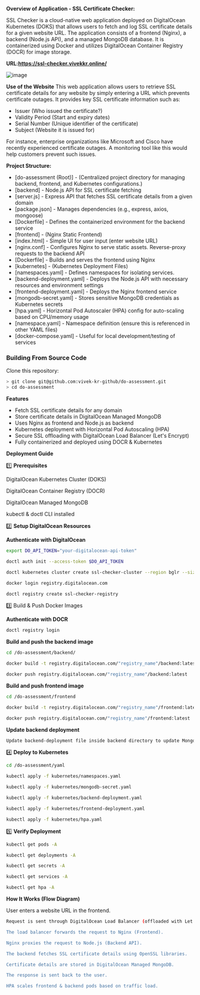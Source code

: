 **Overview of Application - SSL Certificate Checker:**

SSL Checker is a cloud-native web application deployed on DigitalOcean Kubernetes (DOKS) that allows users to fetch and log SSL certificate details for a given website URL. The application consists of a frontend (Nginx), a backend (Node.js API), and a managed MongoDB database. It is containerized using Docker and utilizes DigitalOcean Container Registry (DOCR) for image storage.

**URL:https://ssl-checker.vivekkr.online/**

![image](https://github.com/user-attachments/assets/c70e476d-8f4b-4dc2-806e-71d7292d1d4e)


**Use of the Website**
This web application allows users to retrieve SSL certificate details for any website by simply entering a URL which prevents certificate outages. It provides key SSL certificate information such as:
* Issuer (Who issued the certificate?)
* Validity Period (Start and expiry dates)
* Serial Number (Unique identifier of the certificate)
* Subject (Website it is issued for)
  
For instance, enterprise organizations like Microsoft and Cisco have recently experienced certificate outages. A monitoring tool like this would help customers prevent such issues.

**Project Structure:**
* [do-assessment (Root)] - (Centralized project directory for managing backend, frontend, and Kubernetes configurations.)
* [backend] - Node.js API for SSL certificate fetching
* [server.js] - Express API that fetches SSL certificate details from a given domain
* [package.json] - Manages dependencies (e.g., express, axios, mongoose)
* [Dockerfile] - Defines the containerized environment for the backend service
* [frontend] - (Nginx Static Frontend)
* [index.html] - Simple UI for user input (enter website URL)
* [nginx.conf] - Configures Nginx to serve static assets. Reverse-proxy requests to the backend API
* [Dockerfile] - Builds and serves the frontend using Nginx
* [kubernetes] - (Kubernetes Deployment Files)
* [namespaces.yaml] - Defines namespaces for isolating services.
* [backend-deployment.yaml] - Deploys the Node.js API with necessary resources and environment settings
* [frontend-deployment.yaml] - Deploys the Nginx frontend service
* [mongodb-secret.yaml] - Stores sensitive MongoDB credentials as Kubernetes secrets
* [hpa.yaml] - Horizontal Pod Autoscaler (HPA) config for auto-scaling based on CPU/memory usage
* [namespace.yaml] - Namespace definition (ensure this is referenced in other YAML files)
* [docker-compose.yaml] - Useful for local development/testing of services

### Building From Source Code

Clone this repository:

```bash
> git clone git@github.com:vivek-kr-github/do-assessment.git
> cd do-assessment
```
**Features**

* Fetch SSL certificate details for any domain
* Store certificate details in DigitalOcean Managed MongoDB
* Uses Nginx as frontend and Node.js as backend
* Kubernetes deployment with Horizontal Pod Autoscaling (HPA)
* Secure SSL offloading with DigitalOcean Load Balancer (Let's Encrypt)
* Fully containerized and deployed using DOCR & Kubernetes

**Deployment Guide**

1️⃣ **Prerequisites**

DigitalOcean Kubernetes Cluster (DOKS)

DigitalOcean Container Registry (DOCR)

DigitalOcean Managed MongoDB

kubectl & doctl CLI installed

2️⃣ **Setup DigitalOcean Resources**

**Authenticate with DigitalOcean**

```bash
export DO_API_TOKEN="your-digitalocean-api-token"

doctl auth init --access-token $DO_API_TOKEN

doctl kubernetes cluster create ssl-checker-cluster --region bglr --size s-2vcpu-4gb --count 2

docker login registry.digitalocean.com

doctl registry create ssl-checker-registry
```

3️⃣ Build & Push Docker Images

**Authenticate with DOCR**

```bash
doctl registry login
```

**Build and push the backend image**
```bash
cd /do-assessment/backend/
```

```bash
docker build -t registry.digitalocean.com/"registry_name"/backend:latest .
```

```bash
docker push registry.digitalocean.com/"registry_name"/backend:latest
```

**Build and push frontend image**

```bash
cd /do-assessment/frontend
```

```bash
docker build -t registry.digitalocean.com/"registry_name"/frontend:latest .
```

```bash
docker push registry.digitalocean.com/"registry_name"/frontend:latest
```

**Update backend deployment**

```bash
Update backend-deployment file inside backend directory to update MongoDB connection string
```


4️⃣ **Deploy to Kubernetes**

```bash
cd /do-assessment/yaml

kubectl apply -f kubernetes/namespaces.yaml

kubectl apply -f kubernetes/mongodb-secret.yaml

kubectl apply -f kubernetes/backend-deployment.yaml

kubectl apply -f kubernetes/frontend-deployment.yaml

kubectl apply -f kubernetes/hpa.yaml
```

5️⃣ **Verify Deployment**

```bash
kubectl get pods -A

kubectl get deployments -A

kubectl get secrets -A

kubectl get services -A

kubectl get hpa -A
```

**How It Works (Flow Diagram)**

User enters a website URL in the frontend.

```bash
Request is sent through DigitalOcean Load Balancer (offloaded with Let's Encrypt SSL).

The load balancer forwards the request to Nginx (Frontend).

Nginx proxies the request to Node.js (Backend API).

The backend fetches SSL certificate details using OpenSSL libraries.

Certificate details are stored in DigitalOcean Managed MongoDB.

The response is sent back to the user.

HPA scales frontend & backend pods based on traffic load.
```
